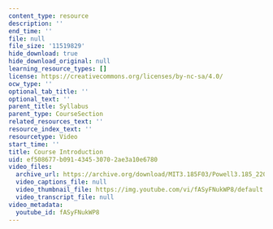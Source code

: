 ```yaml
---
content_type: resource
description: ''
end_time: ''
file: null
file_size: '11519829'
hide_download: true
hide_download_original: null
learning_resource_types: []
license: https://creativecommons.org/licenses/by-nc-sa/4.0/
ocw_type: ''
optional_tab_title: ''
optional_text: ''
parent_title: Syllabus
parent_type: CourseSection
related_resources_text: ''
resource_index_text: ''
resourcetype: Video
start_time: ''
title: Course Introduction
uid: ef508677-b091-4345-3070-2ae3a10e6780
video_files:
  archive_url: https://archive.org/download/MIT3.185F03/Powell3.185_220k.mp4
  video_captions_file: null
  video_thumbnail_file: https://img.youtube.com/vi/fASyFNukWP8/default.jpg
  video_transcript_file: null
video_metadata:
  youtube_id: fASyFNukWP8
---
```

